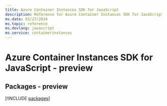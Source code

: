 ```yaml
---
title: Azure Container Instances SDK for JavaScript
description: Reference for Azure Container Instances SDK for JavaScript
ms.date: 03/27/2024
ms.topic: reference
ms.devlang: javascript
ms.service: containerinstances
---
```

# Azure Container Instances SDK for JavaScript - preview
## Packages - preview
[!INCLUDE [packages](container-instances-index.md)]
